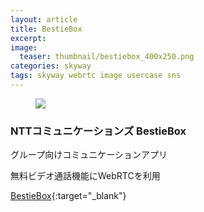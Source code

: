 ```yaml
---
layout: article
title: BestieBox
excerpt: 
image:
  teaser: thumbnail/bestiebox_400x250.png
categories: skyway
tags: skyway webrtc image usercase sns
---
```


<figure>
	<a href="http://506506.ntt.com/smp_ap/bestiebox/" target="_blank"><img src="{{ site.url }}{{ site.baseurl }}/images/pages/bestiebox.png"></a>
</figure>

### NTTコミュニケーションズ BestieBox

グループ向けコミュニケーションアプリ

無料ビデオ通話機能にWebRTCを利用

[BestieBox](http://506506.ntt.com/smp_ap/bestiebox/){:target="_blank"}
